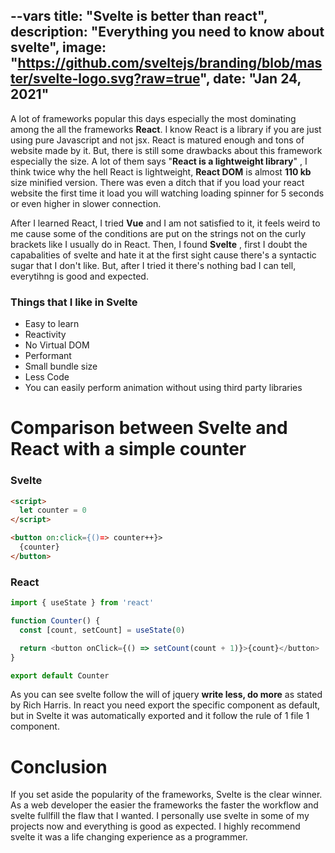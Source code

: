 --vars
title: "Svelte is better than react",
description: "Everything you need to know about svelte",
image: "https://github.com/sveltejs/branding/blob/master/svelte-logo.svg?raw=true",
date: "Jan 24, 2021"
--

A lot of frameworks popular this days especially the most dominating among the all the frameworks **React**. I know React is a library if you are just using pure Javascript and not jsx. React
is matured enough and tons of website made by it. But, there is still some drawbacks about this framework especially the
size. A lot of them says "**React is a lightweight library**" , I think twice why the hell React is lightweight, **React DOM** is almost **110 kb** size minified version. There was even a ditch that if you load your react website the first time it load you will watching loading spinner for 5 seconds or even higher in slower connection.

After I learned React, I tried **Vue** and I am not satisfied to it, it feels weird to me cause some of the conditions are put on the strings not on the curly brackets like I usually do in React. Then, I found **Svelte** , first I doubt the capabalities of svelte and hate it at the first sight cause there's a syntactic sugar that I don't like. But, after I tried it there's nothing bad I can tell, everytihng is good and expected.

### Things that I like in Svelte

- Easy to learn
- Reactivity
- No Virtual DOM
- Performant
- Small bundle size
- Less Code
- You can easily perform animation without using third party libraries

# Comparison between Svelte and React with a simple counter

### Svelte

```html
<script>
  let counter = 0
</script>

<button on:click={()=> counter++}>
  {counter}
</button>
```

### React

```js
import { useState } from 'react'

function Counter() {
  const [count, setCount] = useState(0)

  return <button onClick={() => setCount(count + 1)}>{count}</button>
}

export default Counter
```

As you can see svelte follow the will of jquery **write less, do more** as stated by Rich Harris.
In react you need export the specific component as default, but in Svelte it was automatically exported and it follow the rule of 1 file 1 component.

# Conclusion

If you set aside the popularity of the frameworks, Svelte is the clear winner. As a web developer the easier the
frameworks the faster the workflow and svelte fullfill the flaw that I wanted. I personally use svelte in some of my projects
now and everything is good as expected. I highly recommend svelte it was a life changing experience as a programmer.
